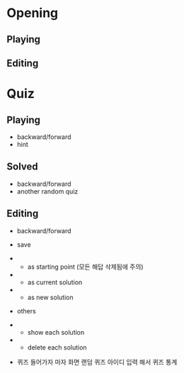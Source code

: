 # Opening
## Playing
## Editing



# Quiz

## Playing

- backward/forward
- hint

## Solved

- backward/forward
- another random quiz

## Editing

- backward/forward

- save
- - as starting point (모든 해답 삭제됨에 주의)
- - as current solution
- - as new solution

- others
- - show each solution
- - delete each solution

- 퀴즈 들어가자 마자 화면
  랜덤 퀴즈
  아이디 입력 해서 퀴즈
  통계
